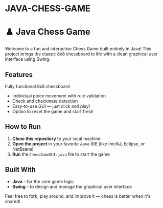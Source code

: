 # JAVA-CHESS-GAME

# ♟️ Java Chess Game

Welcome to a fun and interactive Chess Game built entirely in Java! This project brings the classic 8x8 chessboard to life with a clean graphical user interface using Swing.


##  Features

 Fully functional 8x8 chessboard  
- Individual piece movement with rule validation  
-  Check and checkmate detection  
-  Easy-to-use GUI — just click and play!  
-  Option to reset the game and start fresh  

## How to Run

1. **Clone this repository** to your local machine  
2. **Open the project** in your favorite Java IDE (like IntelliJ, Eclipse, or NetBeans)  
3. **Run** the `ChessGameGUI.java` file to start the game  

##  Built With

- **Java** – for the core game logic  
- **Swing** – to design and manage the graphical user interface  

Feel free to fork, play around, and improve it — chess is better when it's shared!.
